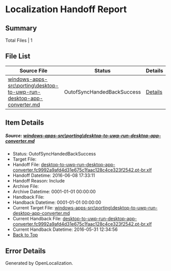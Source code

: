 # <a name='report-top'></a> Localization Handoff Report

## Summary
 Total Files | 1

## File List
 Source File | Status | Details 
 ----------- | ------ | ------- 
 [windows-apps-src\porting\desktop-to-uwp-run-desktop-app-converter.md](https://github.com/Microsoft/windows-apps/blob/6d1c6e836d666972641320c73896459490f45924/windows-apps-src/porting/desktop-to-uwp-run-desktop-app-converter.md) | OutofSyncHandedBackSuccess | [Details](#874b6452386526d66062a27a5b520cb1a232ae643375)

## Item Details
##### <a name='874b6452386526d66062a27a5b520cb1a232ae643375'></a> Source: [windows-apps-src\porting\desktop-to-uwp-run-desktop-app-converter.md](https://github.com/Microsoft/windows-apps/blob/6d1c6e836d666972641320c73896459490f45924/windows-apps-src/porting/desktop-to-uwp-run-desktop-app-converter.md)
* Status: OutofSyncHandedBackSuccess
* Target File: 
* Handoff File: [desktop-to-uwp-run-desktop-app-converter.fc9992a9afd4d31e675c1faac128c4ce323f2542.pt-br.xlf](https://github.com/Microsoft/WDG.handoff/blob/35dd2f2ef7bb414d0cd0b03e4aceae84f7e51a0a/ol-handoff/Microsoft/windows-apps.pt-br/master/desktop-to-uwp-run-desktop-app-converter.fc9992a9afd4d31e675c1faac128c4ce323f2542.pt-br.xlf)
* Handoff Datetime: 2016-06-08 17:33:11
* Handoff Reason: Include
* Archive File: 
* Archive Datetime: 0001-01-01 00:00:00
* Handback File: 
* Handback Datetime: 0001-01-01 00:00:00
* Current Target File: [windows-apps-src\porting\desktop-to-uwp-run-desktop-app-converter.md](https://github.com/Microsoft/windows-apps.pt-br/blob/ada805836c3479ab8aa6b2f72b4db9010e208812/windows-apps-src/porting/desktop-to-uwp-run-desktop-app-converter.md)
* Current Handback File: [desktop-to-uwp-run-desktop-app-converter.fc9992a9afd4d31e675c1faac128c4ce323f2542.pt-br.xlf](https://github.com/Microsoft/WDG.handback/blob/54ba89e7241c18d09319524e8f814154f78b5af6/ol-handback/Microsoft/windows-apps.pt-br/master/desktop-to-uwp-run-desktop-app-converter.fc9992a9afd4d31e675c1faac128c4ce323f2542.pt-br.xlf)
* Current Handback Datetime: 2016-05-31 12:34:56
* [Back to Top](#report-top)


## Error Details

Generated by OpenLocalization.
